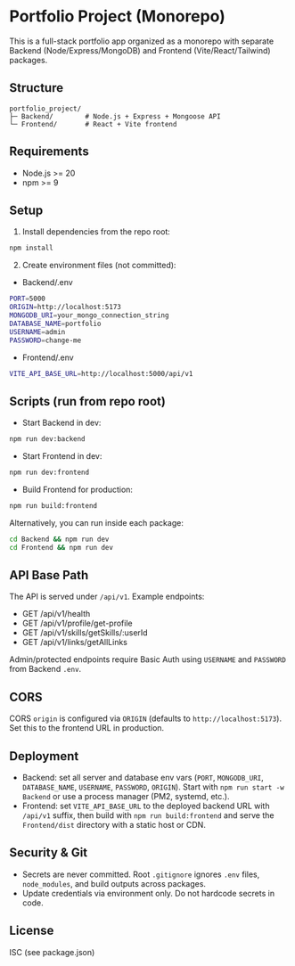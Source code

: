 # Portfolio Project (Monorepo)

This is a full-stack portfolio app organized as a monorepo with separate Backend (Node/Express/MongoDB) and Frontend (Vite/React/Tailwind) packages.

## Structure
```
portfolio_project/
├─ Backend/        # Node.js + Express + Mongoose API
└─ Frontend/       # React + Vite frontend
```

## Requirements
- Node.js >= 20
- npm >= 9

## Setup
1) Install dependencies from the repo root:
```bash
npm install
```

2) Create environment files (not committed):
- Backend/.env
```bash
PORT=5000
ORIGIN=http://localhost:5173
MONGODB_URI=your_mongo_connection_string
DATABASE_NAME=portfolio
USERNAME=admin
PASSWORD=change-me
```

- Frontend/.env
```bash
VITE_API_BASE_URL=http://localhost:5000/api/v1
```

## Scripts (run from repo root)
- Start Backend in dev:
```bash
npm run dev:backend
```
- Start Frontend in dev:
```bash
npm run dev:frontend
```
- Build Frontend for production:
```bash
npm run build:frontend
```

Alternatively, you can run inside each package:
```bash
cd Backend && npm run dev
cd Frontend && npm run dev
```

## API Base Path
The API is served under `/api/v1`. Example endpoints:
- GET /api/v1/health
- GET /api/v1/profile/get-profile
- GET /api/v1/skills/getSkills/:userId
- GET /api/v1/links/getAllLinks

Admin/protected endpoints require Basic Auth using `USERNAME` and `PASSWORD` from Backend `.env`.

## CORS
CORS `origin` is configured via `ORIGIN` (defaults to `http://localhost:5173`). Set this to the frontend URL in production.

## Deployment
- Backend: set all server and database env vars (`PORT`, `MONGODB_URI`, `DATABASE_NAME`, `USERNAME`, `PASSWORD`, `ORIGIN`). Start with `npm run start -w Backend` or use a process manager (PM2, systemd, etc.).
- Frontend: set `VITE_API_BASE_URL` to the deployed backend URL with `/api/v1` suffix, then build with `npm run build:frontend` and serve the `Frontend/dist` directory with a static host or CDN.

## Security & Git
- Secrets are never committed. Root `.gitignore` ignores `.env` files, `node_modules`, and build outputs across packages.
- Update credentials via environment only. Do not hardcode secrets in code.

## License
ISC (see package.json)
